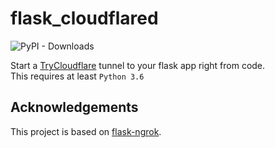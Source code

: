 # flask_cloudflared

![PyPI - Downloads](https://img.shields.io/pypi/dm/flask-cloudflared)

Start a [TryCloudflare](https://developers.cloudflare.com/cloudflare-one/connections/connect-apps/trycloudflare) tunnel to your flask app right from code.  
This requires at least `Python 3.6`

## Acknowledgements

This project is based on [flask-ngrok](https://github.com/gstaff/flask-ngrok).

